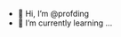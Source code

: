 - 👋 Hi, I’m @profding
- 🌱 I’m currently learning ...

<!---
profding/profding is a ✨ special ✨ repository because its `README.md` (this file) appears on your GitHub profile.
You can click the Preview link to take a look at your changes.
--->

